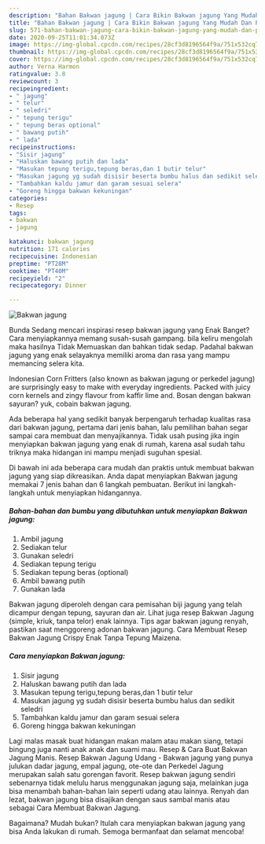```yaml
---
description: "Bahan Bakwan jagung | Cara Bikin Bakwan jagung Yang Mudah Dan Praktis"
title: "Bahan Bakwan jagung | Cara Bikin Bakwan jagung Yang Mudah Dan Praktis"
slug: 571-bahan-bakwan-jagung-cara-bikin-bakwan-jagung-yang-mudah-dan-praktis
date: 2020-09-25T11:01:34.073Z
image: https://img-global.cpcdn.com/recipes/28cf3d8196564f9a/751x532cq70/bakwan-jagung-foto-resep-utama.jpg
thumbnail: https://img-global.cpcdn.com/recipes/28cf3d8196564f9a/751x532cq70/bakwan-jagung-foto-resep-utama.jpg
cover: https://img-global.cpcdn.com/recipes/28cf3d8196564f9a/751x532cq70/bakwan-jagung-foto-resep-utama.jpg
author: Verna Harmon
ratingvalue: 3.8
reviewcount: 3
recipeingredient:
- " jagung"
- " telur"
- " seledri"
- " tepung terigu"
- " tepung beras optional"
- " bawang putih"
- " lada"
recipeinstructions:
- "Sisir jagung"
- "Haluskan bawang putih dan lada"
- "Masukan tepung terigu,tepung beras,dan 1 butir telur"
- "Masukan jagung yg sudah disisir beserta bumbu halus dan sedikit seledri"
- "Tambahkan kaldu jamur dan garam sesuai selera"
- "Goreng hingga bakwan kekuningan"
categories:
- Resep
tags:
- bakwan
- jagung

katakunci: bakwan jagung 
nutrition: 171 calories
recipecuisine: Indonesian
preptime: "PT28M"
cooktime: "PT40M"
recipeyield: "2"
recipecategory: Dinner

---
```



![Bakwan jagung](https://img-global.cpcdn.com/recipes/28cf3d8196564f9a/751x532cq70/bakwan-jagung-foto-resep-utama.jpg)

Bunda Sedang mencari inspirasi resep bakwan jagung yang Enak Banget? Cara menyiapkannya memang susah-susah gampang. bila keliru mengolah maka hasilnya Tidak Memuaskan dan bahkan tidak sedap. Padahal bakwan jagung yang enak selayaknya memiliki aroma dan rasa yang mampu memancing selera kita.

Indonesian Corn Fritters (also known as bakwan jagung or perkedel jagung) are surprisingly easy to make with everyday ingredients. Packed with juicy corn kernels and zingy flavour from kaffir lime and. Bosan dengan bakwan sayuran? yuk, cobain bakwan jagung.

Ada beberapa hal yang sedikit banyak berpengaruh terhadap kualitas rasa dari bakwan jagung, pertama dari jenis bahan, lalu pemilihan bahan segar sampai cara membuat dan menyajikannya. Tidak usah pusing jika ingin menyiapkan bakwan jagung yang enak di rumah, karena asal sudah tahu triknya maka hidangan ini mampu menjadi suguhan spesial.


Di bawah ini ada beberapa cara mudah dan praktis untuk membuat bakwan jagung yang siap dikreasikan. Anda dapat menyiapkan Bakwan jagung memakai 7 jenis bahan dan 6 langkah pembuatan. Berikut ini langkah-langkah untuk menyiapkan hidangannya.

<!--inarticleads1-->

##### Bahan-bahan dan bumbu yang dibutuhkan untuk menyiapkan Bakwan jagung:

1. Ambil  jagung
1. Sediakan  telur
1. Gunakan  seledri
1. Sediakan  tepung terigu
1. Sediakan  tepung beras (optional)
1. Ambil  bawang putih
1. Gunakan  lada


Bakwan jagung diperoleh dengan cara pemisahan biji jagung yang telah dicampur dengan tepung, sayuran dan air. Lihat juga resep Bakwan Jagung (simple, kriuk, tanpa telor) enak lainnya. Tips agar bakwan jagung renyah, pastikan saat menggoreng adonan bakwan jagung. Cara Membuat Resep Bakwan Jagung Crispy Enak Tanpa Tepung Maizena. 

<!--inarticleads2-->

##### Cara menyiapkan Bakwan jagung:

1. Sisir jagung
1. Haluskan bawang putih dan lada
1. Masukan tepung terigu,tepung beras,dan 1 butir telur
1. Masukan jagung yg sudah disisir beserta bumbu halus dan sedikit seledri
1. Tambahkan kaldu jamur dan garam sesuai selera
1. Goreng hingga bakwan kekuningan


Lagi malas masak buat hidangan makan malam atau makan siang, tetapi bingung juga nanti anak anak dan suami mau. Resep &amp; Cara Buat Bakwan Jagung Manis. Resep Bakwan Jagung Udang - Bakwan jagung yang punya julukan dadar jagung, empal jagung, ote-ote dan Perkedel Jagung merupakan salah satu gorengan favorit. Resep bakwan jagung sendiri sebenarnya tidak melulu harus menggunakan jagung saja, melainkan juga bisa menambah bahan-bahan lain seperti udang atau lainnya. Renyah dan lezat, bakwan jagung bisa disajikan dengan saus sambal manis atau sebagai Cara Membuat Bakwan Jagung. 

Bagaimana? Mudah bukan? Itulah cara menyiapkan bakwan jagung yang bisa Anda lakukan di rumah. Semoga bermanfaat dan selamat mencoba!
